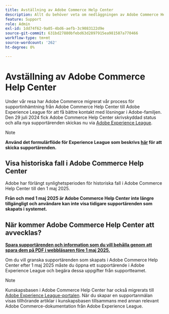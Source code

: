 ```yaml
---
title: Avställning av Adobe Commerce Help Center
description: Allt du behöver veta om nedläggningen av Adobe Commerce Help Center.
feature: Support
role: Admin
exl-id: 1dd74f62-9a05-4bd6-aefb-3c9083122d9e
source-git-commit: 631bd27880bfebd63d2897915ea981587a770466
workflow-type: tm+mt
source-wordcount: '262'
ht-degree: 0%

---
```


# Avställning av Adobe Commerce Help Center

Under vår resa har Adobe Commerce migrerat vår process för supportinhämtning från Adobe Commerce Help Center till Adobe Experience League för att få bättre kontakt med lösningar i Adobe-familjen.
Den 29 juli 2024 fick Adobe Commerce Help Center skrivskyddad status och alla nya supportärenden skickas nu via [Adobe Experience League](https://experienceleague.adobe.com/sv).

>[!NOTE]
>
>**Använd det formulärflöde för Experience League som beskrivs [här](https://experienceleague.adobe.com/sv/docs/commerce-knowledge-base/kb/help-center-guide/magento-help-center-user-guide?lang=en#what-is-experience-support) för att skicka supportärenden.**

## Visa historiska fall i Adobe Commerce Help Center

Adobe har förlängt synlighetsperioden för historiska fall i Adobe Commerce Help Center till den 1 maj 2025.

**Från och med 1 maj 2025 är Adobe Commerce Help Center inte längre tillgängligt och användare kan inte visa tidigare supportärenden som skapats i systemet.**

## När kommer Adobe Commerce Help Center att avvecklas?

**<u>Spara supportärenden och information som du vill behålla genom att spara dem på PDF i webbläsaren före 1 maj 2025.</u>**

Om du vill granska supportärenden som skapats i Adobe Commerce Help Center efter 1 maj 2025 måste du öppna ett supportärende i Adobe Experience League och begära dessa uppgifter från supportteamet.

>[!NOTE]
>
>Kunskapsbasen i Adobe Commerce Help Center har också migrerats till [Adobe Experience League-portalen](https://experienceleague.adobe.com/sv). När du skapar en supportanmälan visas tillhörande artiklar i kunskapsbasen tillsammans med annan relevant Adobe Commerce-dokumentation från Adobe Experience League.
